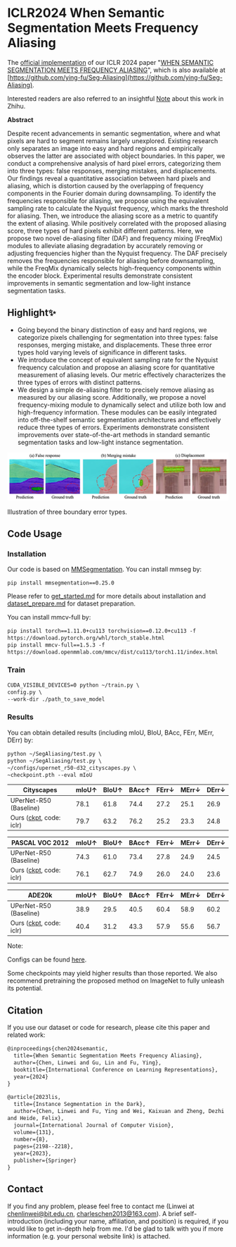 # ICLR2024 When Semantic Segmentation Meets Frequency Aliasing

The [official implementation](https://github.com/Linwei-Chen/Seg-Aliasing) of our ICLR 2024 paper "[WHEN SEMANTIC SEGMENTATION MEETS FREQUENCY ALIASING](https://openreview.net/forum?id=SYBdkHcXXK)", which is also available at [https://github.com/ying-fu/Seg-Aliasing](https://github.com/ying-fu/Seg-Aliasing).

Interested readers are also referred to an insightful [Note](https://zhuanlan.zhihu.com/p/678596052) about this work in Zhihu. 

**Abstract**

Despite recent advancements in semantic segmentation, where and what pixels are hard to segment remains largely unexplored. Existing research only separates an image into easy and hard regions and empirically observes the latter are associated with object boundaries.  In this paper, we conduct a comprehensive analysis of hard pixel errors, categorizing them into three types: false responses, merging mistakes, and displacements.  Our findings reveal a quantitative association between hard pixels and aliasing,  which is distortion caused by the overlapping of frequency components in the Fourier domain during downsampling. To identify the frequencies responsible for aliasing, we propose using the equivalent sampling rate to calculate the Nyquist frequency, which marks the threshold for aliasing.  Then, we introduce the aliasing score as a metric to quantify the extent of aliasing. While positively correlated with the proposed aliasing score, three types of hard pixels exhibit different patterns. Here, we propose two novel de-aliasing filter (DAF) and frequency mixing (FreqMix) modules to alleviate aliasing degradation by accurately removing or adjusting frequencies higher than the Nyquist frequency. The DAF precisely removes the frequencies responsible for aliasing before downsampling,  while the FreqMix dynamically selects high-frequency components within the encoder block. Experimental results demonstrate consistent improvements in semantic segmentation and low-light instance segmentation tasks.



## Highlight✨

- Going beyond the binary distinction of easy and hard regions, we categorize pixels challenging for segmentation into three types: false responses, merging mistake, and displacements. These three error types hold varying levels of significance in different tasks.
- We introduce the concept of equivalent sampling rate for the Nyquist frequency calculation and propose an aliasing score for quantitative measurement of aliasing levels. Our metric effectively characterizes the three types of errors with distinct patterns. 
- We design a simple de-aliasing filter to precisely remove aliasing as measured by our aliasing score. Additionally, we propose a novel frequency-mixing module to dynamically select and utilize both low and high-frequency information. These modules can be easily integrated into off-the-shelf semantic segmentation architectures and effectively reduce three types of errors. Experiments demonstrate consistent improvements over state-of-the-art methods in standard semantic segmentation tasks and low-light instance segmentation.

![image-20240301235034715](README.assets/image-20240301235034715.png)

Illustration of three boundary error types.

## Code Usage

### Installation

Our code is based on [MMSegmentation](https://github.com/open-mmlab/mmsegmentation). You can install mmseg by:

```
pip install mmsegmentation==0.25.0
```

Please refer to [get_started.md](https://github.com/open-mmlab/mmsegmentation/blob/main/docs/en/get_started.md#installation) for more details about installation and [dataset_prepare.md](https://github.com/open-mmlab/mmsegmentation/blob/main/docs/en/user_guides/2_dataset_prepare.md#prepare-datasets) for dataset preparation.

You can install mmcv-full by: 

```
pip install torch==1.11.0+cu113 torchvision==0.12.0+cu113 -f https://download.pytorch.org/whl/torch_stable.html
pip install mmcv-full==1.5.3 -f https://download.openmmlab.com/mmcv/dist/cu113/torch1.11/index.html
```

### Train

```
CUDA_VISIBLE_DEVICES=0 python ~/train.py \
config.py \
--work-dir ./path_to_save_model
```

### Results

You can obtain detailed results (including mIoU, BIoU, BAcc, FErr, MErr, DErr) by:

```
python ~/SegAliasing/test.py \
python ~/SegAliasing/test.py \
~/configs/upernet_r50-d32_cityscapes.py \
~checkpoint.pth --eval mIoU
```

| Cityscapes                                                   | mIoU↑ | BIoU↑ | BAcc↑ | FErr↓ | MErr↓ | DErr↓ |
| ------------------------------------------------------------ | ----- | ----- | ----- | ----- | ----- | ----- |
| UPerNet-R50 (Baseline)                                       | 78.1  | 61.8  | 74.4  | 27.2  | 25.1  | 26.9  |
| Ours ([ckpt](https://pan.baidu.com/s/1xCH1jSs-NSojYotsMUrtqA), code: iclr) | 79.7  | 63.2  | 76.2  | 25.2  | 23.3  | 24.8  |

| PASCAL VOC 2012                                              | mIoU↑ | BIoU↑ | BAcc↑ | FErr↓ | MErr↓ | DErr↓ |
| ------------------------------------------------------------ | ----- | ----- | ----- | ----- | ----- | ----- |
| UPerNet-R50 (Baseline)                                       | 74.3  | 61.0  | 73.4  | 27.8  | 24.9  | 24.5  |
| Ours ([ckpt](https://pan.baidu.com/s/1lNFnsazd9q1YtJFgmvTOow), code: iclr) | 76.1  | 62.7  | 74.9  | 26.0  | 24.0  | 23.6  |

| ADE20k                                                       | mIoU↑ | BIoU↑ | BAcc↑ | FErr↓ | MErr↓ | DErr↓ |
| ------------------------------------------------------------ | ----- | ----- | ----- | ----- | ----- | ----- |
| UPerNet-R50 (Baseline)                                       | 38.9  | 29.5  | 40.5  | 60.4  | 58.9  | 60.2  |
| Ours ([ckpt](https://pan.baidu.com/s/1iHm-8XB8ysrhgMHSw7zo6g), code: iclr) | 40.4  | 31.2  | 43.3  | 57.9  | 55.6  | 56.7  |

Note:

Configs can be found [here](./mmseg_custom/configs).

Some checkpoints may yield higher results than those reported. We also recommend pretraining the proposed method on ImageNet to fully unleash its potential.

## Citation

If you use our dataset or code for research, please cite this paper and related work: 

```
@inproceedings{chen2024semantic,
  title={When Semantic Segmentation Meets Frequency Aliasing},
  author={Chen, Linwei and Gu, Lin and Fu, Ying},
  booktitle={International Conference on Learning Representations},
  year={2024}
}
```

```
@article{2023lis,
  title={Instance Segmentation in the Dark},
  author={Chen, Linwei and Fu, Ying and Wei, Kaixuan and Zheng, Dezhi and Heide, Felix},
  journal={International Journal of Computer Vision},
  volume={131},
  number={8},
  pages={2198--2218},
  year={2023},
  publisher={Springer}
}
```



## Contact

If you find any problem, please feel free to contact me (Linwei at  chenlinwei@bit.edu.cn, charleschen2013@163.com). A brief self-introduction (including your name, affiliation, and position) is required, if you would like to get in-depth help from me. I'd be glad to talk with you if more information (e.g. your personal website link) is attached.